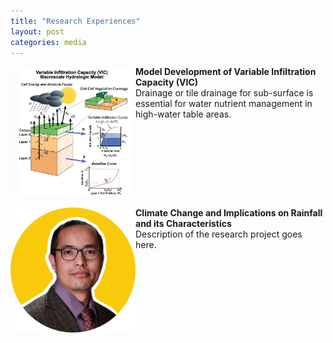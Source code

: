 ```yaml
---
title: "Research Experiences"
layout: post
categories: media
---
```


<div>
    <img align="left" width="200" src="/File/VIC.png">
    <p><strong>Model Development of Variable Infiltration Capacity (VIC)</strong><br>
    Drainage or tile drainage for sub-surface is essential for water nutrient management in high-water table areas.</p>
</div>

<div style="clear:both;"></div>

<div>
    <img align="left" width="200" src="/File/profile.png">
    <p><strong>Climate Change and Implications on Rainfall and its Characteristics</strong><br>
    Description of the research project goes here.</p>
</div>

